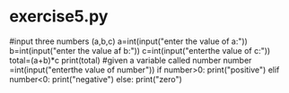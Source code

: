 # exercise5.py
#input  three numbers (a,b,c) a=int(input("enter the value of a:"))  b=int(input("enter the value af b:"))  c=int(input("enterthe value of c:"))   total=(a+b)*c print(total)   #given a variable called number  number =int(input("enterthe value of number")) if number>0:     print("positive")  elif number&lt;0:  print("negative")  else:  print("zero")

